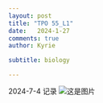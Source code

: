 ```yaml
---
layout: post
title: "TPO 55_L1"
date:   2024-1-27
comments: true
author: Kyrie

subtitle: biology

---
```


2024-7-4 记录
![这是图片](/assets/img/philly-magic-garden.jpg "Magic Gardens")


